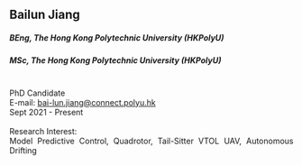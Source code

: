 ## Bailun Jiang
##### BEng, The Hong Kong Polytechnic University (HKPolyU)
##### MSc, The Hong Kong Polytechnic University (HKPolyU)

<div align="justify">
<br/>PhD Candidate
<br/>E-mail: <a href="mailto: bai-lun.jiang@connect.polyu.hk"> bai-lun.jiang@connect.polyu.hk</a>
<br/>
Sept 2021 - Present
<br/><br/>
Research Interest: <br/>
Model Predictive Control, Quadrotor, Tail-Sitter VTOL UAV, Autonomous Drifting
</div>
